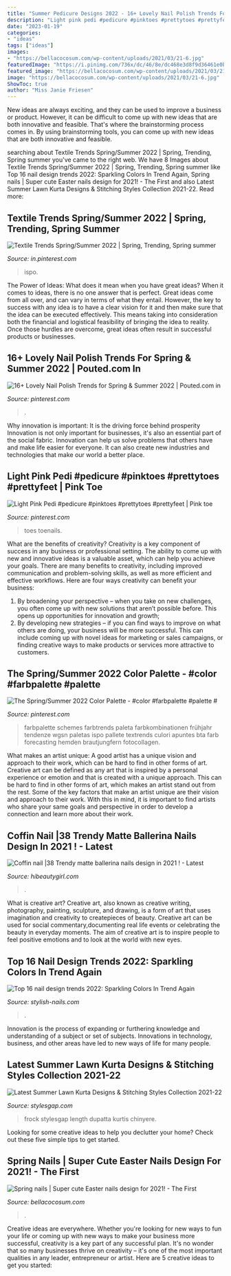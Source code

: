 ```yaml
---
title: "Summer Pedicure Designs 2022 - 16+ Lovely Nail Polish Trends For Spring &amp; Summer 2022"
description: "Light pink pedi #pedicure #pinktoes #prettytoes #prettyfeet"
date: "2023-01-19"
categories:
- "ideas"
tags: ["ideas"]
images:
- "https://bellacocosum.com/wp-content/uploads/2021/03/21-6.jpg"
featuredImage: "https://i.pinimg.com/736x/dc/46/8e/dc468e3d8f9d36461e0b7ce908c70333.jpg"
featured_image: "https://bellacocosum.com/wp-content/uploads/2021/03/21-6.jpg"
image: "https://bellacocosum.com/wp-content/uploads/2021/03/21-6.jpg"
ShowToc: true
author: "Miss Janie Friesen"
---
```



New ideas are always exciting, and they can be used to improve a business or product. However, it can be difficult to come up with new ideas that are both innovative and feasible. That's where the brainstorming process comes in. By using brainstorming tools, you can come up with new ideas that are both innovative and feasible.

	

		
searching about Textile Trends Spring/Summer 2022 | Spring, Trending, Spring summer you've came to the right web. We have 8 Images about Textile Trends Spring/Summer 2022 | Spring, Trending, Spring summer like Top 16 nail design trends 2022: Sparkling Colors In Trend Again, Spring nails | Super cute Easter nails design for 2021! - The First and also Latest Summer Lawn Kurta Designs &amp; Stitching Styles Collection 2021-22. Read more:
		
    
## Textile Trends Spring/Summer 2022 | Spring, Trending, Spring Summer

<img loading=lazy src="https://i.pinimg.com/736x/03/48/1e/03481eb3f923519dcf0e0389ceeb4aa4.jpg" onerror="this.onerror=null;this.src='https://tse4.mm.bing.net/th?id=OIP.6o7yZJP9d4JapkvMoE7nigHaEK&amp;pid=15.1';" alt="Textile Trends Spring/Summer 2022 | Spring, Trending, Spring summer">

_Source: in.pinterest.com_

>ispo. 

	

The Power of Ideas: What does it mean when you have great ideas?
When it comes to ideas, there is no one answer that is perfect. Great ideas come from all over, and can vary in terms of what they entail. However, the key to success with any idea is to have a clear vision for it and then make sure that the idea can be executed effectively. This means taking into consideration both the financial and logistical feasibility of bringing the idea to reality. Once those hurdles are overcome, great ideas often result in successful products or businesses.

    
## 16+ Lovely Nail Polish Trends For Spring &amp; Summer 2022 | Pouted.com In

<img loading=lazy src="https://i.pinimg.com/736x/dc/46/8e/dc468e3d8f9d36461e0b7ce908c70333.jpg" onerror="this.onerror=null;this.src='https://tse2.mm.bing.net/th?id=OIP.LWFrEvTH_JjgbJSfHW6COgHaJ4&amp;pid=15.1';" alt="16+ Lovely Nail Polish Trends for Spring &amp; Summer 2022 | Pouted.com in">

_Source: pinterest.com_

>. 

	

Why innovation is important: It is the driving force behind prosperity
Innovation is not only important for businesses, it's also an essential part of the social fabric. Innovation can help us solve problems that others have and make life easier for everyone. It can also create new industries and technologies that make our world a better place.

    
## Light Pink Pedi #pedicure #pinktoes #prettytoes #prettyfeet | Pink Toe

<img loading=lazy src="https://i.pinimg.com/736x/d4/55/9f/d4559fd52f2bbe551adda560c3258626.jpg" onerror="this.onerror=null;this.src='https://tse1.mm.bing.net/th?id=OIP.NDFIhTN4jCJtmGu24cbCigHaHa&amp;pid=15.1';" alt="Light Pink Pedi #pedicure #pinktoes #prettytoes #prettyfeet | Pink toe">

_Source: pinterest.com_

>toes toenails. 

	

What are the benefits of creativity?
Creativity is a key component of success in any business or professional setting. The ability to come up with new and innovative ideas is a valuable asset, which can help you achieve your goals. There are many benefits to creativity, including improved communication and problem-solving skills, as well as more efficient and effective workflows. Here are four ways creativity can benefit your business: 
1) By broadening your perspective – when you take on new challenges, you often come up with new solutions that aren’t possible before. This opens up opportunities for innovation and growth; 
2) By developing new strategies – if you can find ways to improve on what others are doing, your business will be more successful. This can include coming up with novel ideas for marketing or sales campaigns, or finding creative ways to make products or services more attractive to customers.

    
## The Spring/Summer 2022 Color Palette - #color #farbpalette #palette #

<img loading=lazy src="https://i.pinimg.com/736x/22/67/94/2267948e5831f2668a13d4dccc1eee62.jpg" onerror="this.onerror=null;this.src='https://tse3.mm.bing.net/th?id=OIP.caaJGTMmPOsNcivbqf1RlwHaLH&amp;pid=15.1';" alt="The Spring/Summer 2022 Color Palette - #color #farbpalette #palette #">

_Source: pinterest.com_

>farbpalette schemes farbtrends paleta farbkombinationen frühjahr tendenze wgsn paletas ispo pallete textrends culori apuntes bta farb forecasting hemden brautjungfern fotocollagen. 

	

What makes an artist unique: A good artist has a unique vision and approach to their work, which can be hard to find in other forms of art.
Creative art can be defined as any art that is inspired by a personal experience or emotion and that is created with a unique approach. This can be hard to find in other forms of art, which makes an artist stand out from the rest. Some of the key factors that make an artist unique are their vision and approach to their work. With this in mind, it is important to find artists who share your same goals and perspective in order to develop a connection and learn more about their work.

    
## Coffin Nail |38 Trendy Matte Ballerina Nails Design In 2021 ! - Latest

<img loading=lazy src="https://hibeautygirl.com/wp-content/uploads/2021/03/31-4.jpg" onerror="this.onerror=null;this.src='https://tse2.mm.bing.net/th?id=OIP.-a34Y_IjpKnawesMyNHq1AHaKT&amp;pid=15.1';" alt="Coffin nail |38 Trendy matte ballerina nails design in 2021 ! - Latest">

_Source: hibeautygirl.com_

>. 

	

What is creative art?
Creative art, also known as creative writing, photography, painting, sculpture, and drawing, is a form of art that uses imagination and creativity to createpieces of beauty. Creative art can be used for social commentary,documenting real life events or celebrating the beauty in everyday moments. The aim of creative art is to inspire people to feel positive emotions and to look at the world with new eyes.

    
## Top 16 Nail Design Trends 2022: Sparkling Colors In Trend Again

<img loading=lazy src="https://stylish-nails.com/wp-content/uploads/2021/06/nail-art-trends-2022-660x400.jpg" onerror="this.onerror=null;this.src='https://tse2.mm.bing.net/th?id=OIP.5_BbitslBIzktCI7sVO2hgHaEf&amp;pid=15.1';" alt="Top 16 nail design trends 2022: Sparkling Colors In Trend Again">

_Source: stylish-nails.com_

>. 

	

Innovation is the process of expanding or furthering knowledge and understanding of a subject or set of subjects. Innovations in technology, business, and other areas have led to new ways of life for many people.

    
## Latest Summer Lawn Kurta Designs &amp; Stitching Styles Collection 2021-22

<img loading=lazy src="https://www.stylesgap.com/wp-content/uploads/2020/02/Medium-Length-Frcoks-3.jpg" onerror="this.onerror=null;this.src='https://tse3.mm.bing.net/th?id=OIP.2rPCUzTxixDo1uZeNPKuzAHaLH&amp;pid=15.1';" alt="Latest Summer Lawn Kurta Designs &amp; Stitching Styles Collection 2021-22">

_Source: stylesgap.com_

>frock stylesgap length dupatta kurtis chinyere. 

	

Looking for some creative ideas to help you declutter your home? Check out these five simple tips to get started.

    
## Spring Nails | Super Cute Easter Nails Design For 2021! - The First

<img loading=lazy src="https://bellacocosum.com/wp-content/uploads/2021/03/21-6.jpg" onerror="this.onerror=null;this.src='https://tse2.mm.bing.net/th?id=OIP.kLBQrrU5al7GBclGhe9wbgHaLO&amp;pid=15.1';" alt="Spring nails | Super cute Easter nails design for 2021! - The First">

_Source: bellacocosum.com_

>. 

	

Creative ideas are everywhere. Whether you're looking for new ways to fun your life or coming up with new ways to make your business more successful, creativity is a key part of any successful plan. It's no wonder that so many businesses thrive on creativity – it's one of the most important qualities in any leader, entrepreneur or artist. Here are 5 creative ideas to get you started: 

